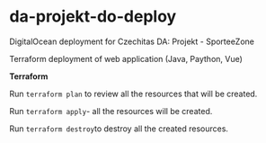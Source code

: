 # da-projekt-do-deploy
DigitalOcean deployment for Czechitas DA: Projekt - SporteeZone

Terraform deployment of web application (Java, Paython, Vue)

**Terraform**

Run `terraform plan` to review all the resources that will be created.

Run `terraform apply`- all the resources will be created.

Run `terraform destroy`to destroy all the created resources.
